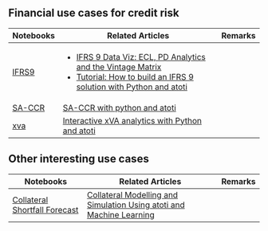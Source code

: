 ## Financial use cases for credit risk

|Notebooks|Related Articles|Remarks
|--|--|--
|[IFRS9](ifrs9/main.ipynb)|<ul><li>[IFRS 9 Data Viz: ECL, PD Analytics and the Vintage Matrix](https://www.atoti.io/articles/ifrs-9-data-viz-ecl-pd-analytics-and-the-vintage-matrix/)</li><li>[Tutorial: How to build an IFRS 9 solution with Python and atoti](https://www.atoti.io/articles/tutorial-how-to-build-an-ifrs-9-solution-with-python-and-atoti/)</li></ul>
|[SA-CCR](sa-ccr/main.ipynb)| [SA-CCR with python and atoti](https://www.atoti.io/articles/sa-ccr-with-python-and-atoti/)
|[xva](xva/main.ipynb)|[Interactive xVA analytics with Python and atoti](https://www.atoti.io/articles/interactive-xva-analytics-with-python-and-atoti/)|


## Other interesting use cases
|Notebooks|Related Articles|Remarks|
|--|--|--
|[Collateral Shortfall Forecast](../../treasury/collateral-shortfall-forecast/notebooks/main.ipynb)|[Collateral Modelling and Simulation Using atoti and Machine Learning](https://www.atoti.io/articles/collateral-modelling-and-simulation-using-atoti-and-machine-learning/)|
